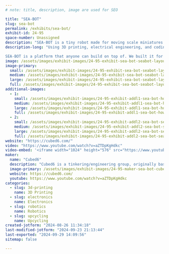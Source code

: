 ```yaml
---
# note: title, description, image are used for SEO

title: "SEA-BOT"
slug: sea-bot
permalink: /exhibits/sea-bot/
exhibit-id: 24-95
space-number: Unassigned
description: "SEA-BOT is a tiny robot made for moving scale miniatures across a repurposed LCD screen."
description-long: "Using 3D printing, electrical engineering, and coding, we have built the SEA-BOT platform: a diminutive robot for moving scale models around a layout. Combined with some video trickery, we are able to create realistic nautical scenes and dioramas that have never been seen before.

SEA-BOT is a platform that anyone can build on top of. We built it for model boats, but we want to hear what other makers would do with such a tiny robot."
image: /assets/images/exhibit-images/24-95-exhibit-sea-bot-seabot-layout-large.jpg
image-primary: 
  small: /assets/images/exhibit-images/24-95-exhibit-sea-bot-seabot-layout-small.jpg
  medium: /assets/images/exhibit-images/24-95-exhibit-sea-bot-seabot-layout-medium.jpg
  large: /assets/images/exhibit-images/24-95-exhibit-sea-bot-seabot-layout-large.jpg
  full: /assets/images/exhibit-images/24-95-exhibit-sea-bot-seabot-layout-full.jpg
additional-images: 
  - 1:
    small: /assets/images/exhibit-images/24-95-exhibit-addl1-sea-bot-how-seabot-works-small.jpg
    medium: /assets/images/exhibit-images/24-95-exhibit-addl1-sea-bot-how-seabot-works-medium.jpg
    large: /assets/images/exhibit-images/24-95-exhibit-addl1-sea-bot-how-seabot-works-large.jpg
    full: /assets/images/exhibit-images/24-95-exhibit-addl1-sea-bot-how-seabot-works-full.jpg
  - 2:
    small: /assets/images/exhibit-images/24-95-exhibit-addl2-sea-bot-seabot-schematic-small.jpg
    medium: /assets/images/exhibit-images/24-95-exhibit-addl2-sea-bot-seabot-schematic-medium.jpg
    large: /assets/images/exhibit-images/24-95-exhibit-addl2-sea-bot-seabot-schematic-large.jpg
    full: /assets/images/exhibit-images/24-95-exhibit-addl2-sea-bot-seabot-schematic-full.jpg
website: "https://cubed6.com/"
video: "https://www.youtube.com/watch?v=aZTDpKgHdkc"
video-embed: '<iframe width="1024" height="576" src="https://www.youtube.com/embed/aZTDpKgHdkc?feature=oembed" frameborder="0" allow="accelerometer; autoplay; clipboard-write; encrypted-media; gyroscope; picture-in-picture; web-share" referrerpolicy="strict-origin-when-cross-origin" allowfullscreen title="Animated boats for model train water scenes"></iframe>'
maker: 
  name: "Cubed6"
  description: "Cubed6 is a tinkering/engineering group, originally based out of California (shout out to the Conejo Valley Makerspace). Our current focus is model railroading, having been contracted with a museum to install exciting attractions."
  image-primary: /assets/images/exhibit-images/24-95-maker-sea-bot-cubed6-exhibit-medium.jpg
  website: https://cubed6.com/
  youtube: https://www.youtube.com/watch?v=aZTDpKgHdkc
categories: 
  - slug: 3d-printing
    name: 3D Printing
  - slug: electronics
    name: Electronics
  - slug: robotics
    name: Robotics
  - slug: upcycling
    name: Upcycling
created-jotform: "2024-08-26 11:34:18"
last-modified-jotform: "2024-09-23 21:13:44"
last-exported: "2024-09-29 14:09:56"
sitemap: false

---
```

